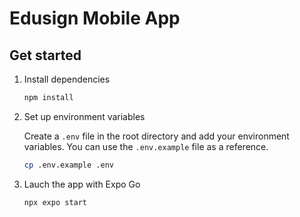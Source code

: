 # Edusign Mobile App


## Get started

1. Install dependencies

   ```bash
   npm install
   ```

2. Set up environment variables

   Create a `.env` file in the root directory and add your environment variables. You can use the `.env.example` file as a reference.
   ```bash
   cp .env.example .env
   ```
   

2. Lauch the app with Expo Go

   ```bash
   npx expo start
   ```

